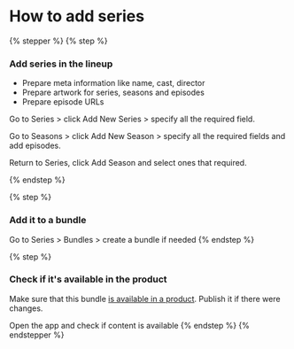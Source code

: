# How to add series

{% stepper %}
{% step %}
### Add series in the lineup

* Prepare meta information like name, cast, director
* Prepare artwork for series, seasons and episodes
* Prepare episode URLs

Go to Series > click Add New Series > specify all the required field.

Go to Seasons > click Add New Season > specify all the required fields and add episodes.

Return to Series, click Add Season and select ones that required.


{% endstep %}

{% step %}
### Add it to a bundle

Go to Series > Bundles > create a bundle if needed
{% endstep %}

{% step %}
### Check if it's available in the product

Make sure that this bundle [is available in a product](../../tvms-administration/inventory/inventory.md). Publish it if there were changes.

Open the app and check if content is available
{% endstep %}
{% endstepper %}

